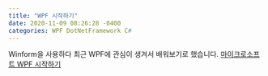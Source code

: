 ```yaml
---
title: "WPF 시작하기"
date: 2020-11-09 08:26:28 -0400
categories: WPF DotNetFramework C#
---
```



Winform을 사용하다 최근 WPF에 관심이 생겨서 배워보기로 했습니다.
[마이크로소프트 WPF 시작하기][microsoft-start-wpf]

[microsoft-start-wpf]: https://docs.microsoft.com/en-us/dotnet/desktop/wpf/getting-started/walkthrough-my-first-wpf-desktop-application?view=netframeworkdesktop-4.8
